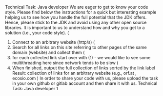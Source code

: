 Technical Task: Java developer
We are eager to get to know your code style. Please find below the instructions for a quick but interesting example helping us to see how you handle the full potential that the JDK offers.
Hence, please stick to the JDK and avoid using any other open source libraries. It is important to us to understand how and why you get to a solution (i.e., your code style).
(
1) Connect to an arbitrary website (http/s)
   (
2) Search for all links on this site referring to other pages of the same domain (website) and collect them
   (
3) for each collected link start over with (1) - we would like to see some multithreading here since network tends to be slow
   (
4) When finished, output the full collection of links sorted by the link label
   Result: collection of links for an arbitrary website (e.g.,
   orf.at
   ,
   ecosio.com
   )
   In order to share your code with us, please upload the task in your own github or gitlab account and then share it with us.
   Technical Task: Java developer 1
